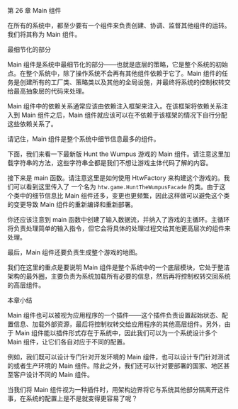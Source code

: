 第 26 章 Main 组件

在所有的系统中，都至少要有一个组件来负责创建、协调、监督其他组件的运转。我们将其称为 Main 组件。

最细节化的部分

Main 组件是系统中最细节化的部分——也就是底层的策略，它是整个系统的初始点。在整个系统中，除了操作系统不会再有其他组件依赖于它了。Main 组件的任务是创建所有的工厂类、策略类以及其他的全局设施，并最终将系统的控制权转交给最高抽象层的代码来处理。

Main 组件中的依赖关系通常应该由依赖注入框架来注入。在该框架将依赖关系注入到 Main 组件之后，Main 组件就应该可以在不依赖于该框架的情况下自行分配这些依赖关系了。

请记住，Main 组件是整个系统中细节信息最多的组件。

下面，我们来看一下最新版 Hunt the Wumpus 游戏的 Main 组件。请注意这里加载字符串的方法，这些字符串全都是我们不想让游戏主体代码了解的内容。

接下来是 main 函数。请注意这里是如何使用 HtwFactory 来构建这个游戏的。我们可以看到这里传入了 一个名为 `htw.game.HuntTheWumpusFacade` 的类。由于这个类中的细节信息比 Main 组件还多，变更也更频繁，因此这样做可以避免这个类的变更导致 Main 组件的重新编译和重新部署。

你还应该注意到 main 函数中创建了输入数据流，并纳入了游戏的主循环。主循环将负责处理简单的输入指令，但它会将具体的处理过程交给其他更高层次的组件来处理。

最后，Main 组件还要负责生成整个游戏的地图。

我们在这里的重点是要说明 Main 组件是整个系统中的一个底层模块，它处于整洁架构的最外圈，主要负责为系统加载所有必要的信息，然后再将控制权转交回系统的高层组件。

本章小结

Main 组件也可以被视为应用程序的一个插件——这个插件负责设置起始状态、配置信息、加载外部资源，最后将控制权转交给应用程序的其他高层组件。另外，由于 Main 组件能以插件形式存在于系统中，因此我们可以为一个系统设计多个 Main 组件，让它们各自对应于不同的配置。

例如，我们既可以设计专门针对开发环境的 Main 组件，也可以设计专门针对测试的或者生产环境的 Main 组件。除此之外，我们还可以针对要部署的国家、地区甚至客户设计不同的 Main 组件。

当我们将 Main 组件视为一种插件时，用架构边界将它与系统其他部分隔离开这件事，在系统的配置上是不是就变得更容易了呢？
